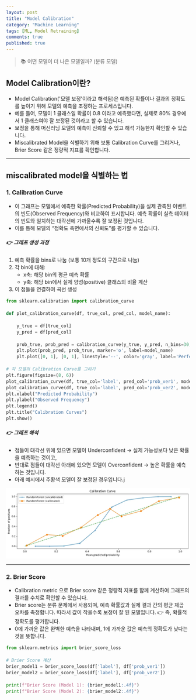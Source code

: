 ```yaml
---
layout: post
title: "Model Calibration"
category: "Machine Learning" 
tags: [ML, Model Retraining]
comments: true
published: true
---
```


> 📚 어떤 모델이 더 나은 모델일까? (분류 모델)

## Model Calibration이란?

- Model Calibration('모델 보정'이라고 해석됨)은 예측된 확률이나 결과의 정확도를 높이기 위해 모델의 예측을 조정하는 프로세스입니다.
- 예를 들어, 모델이 1 클래스일 확률이 0.8 이라고 예측했다면, 실제로 80% 경우에서 1 클래스여야 잘 보정된 것이라고 할 수 있습니다.
- 보정을 통해 머신러닝 모델의 예측이 신뢰할 수 있고 해석 가능한지 확인할 수 있습니다.
- Miscalibrated Model을 식별하기 위해 보통 Calibration Curve를 그리거나, Brier Score 같은 정량적 지표를 확인합니다.

---

## miscalibrated model을 식별하는 법

### 1. Calibration Curve
- 이 그래프는 모델에서 예측한 확률(Predicted Probability)을 실제 관측된 이벤트의 빈도(Observed Frequency)와 비교하여 표시합니다. 예측 확률이 실측 데이터의 빈도와 일치하는 대각선에 가까울수록 잘 보정된 것입니다.
- 이를 통해 모델의 “정확도 측면에서의 신뢰도”를 평가할 수 있습니다.

##### 👉 그래프 생성 과정
1. 예측 확률을 bins로 나눔 (보통 10개 정도의 구간으로 나눔)
2. 각 bin에 대해:
   - x축: 해당 bin의 평균 예측 확률
   - y축: 해당 bin에서 실제 양성(positive) 클래스의 비율 계산
3. 이 점들을 연결하여 곡선 생성

```python
from sklearn.calibration import calibration_curve

def plot_calibration_curve(df, true_col, pred_col, model_name):

    y_true = df[true_col]
    y_pred = df[pred_col]
    
    prob_true, prob_pred = calibration_curve(y_true, y_pred, n_bins=30, strategy='quantile') # 데이터에 따라 bin 크기 자동조절
    plt.plot(prob_pred, prob_true, marker='o', label=model_name)
    plt.plot([0, 1], [0, 1], linestyle='--', color='gray', label='Perfectly Calibrated')  # Ideal calibration line

# 각 모델의 Calibration Curve를 그리기
plt.figure(figsize=(8, 6))
plot_calibration_curve(df, true_col='label', pred_col='prob_ver1', model_name="Model 1")
plot_calibration_curve(df, true_col='label', pred_col='prob_ver2', model_name="Model 2")
plt.xlabel("Predicted Probability")
plt.ylabel("Observed Frequency")
plt.legend()
plt.title("Calibration Curves")
plt.show()
```

##### 👉 그래프 해석 
- 점들이 대각선 위에 있으면 모델이 Underconfident → 실제 가능성보다 낮은 확률을 예측하는 것이고,
- 반대로 점들이 대각선 아래에 있으면 모델이 Overconfident → 높은 확률을 예측하는 것입니다.
- 아래 예시에서 주황색 모델이 잘 보정된 경우입니다.j

![Curve Example](/images/calibration.png)

---

### 2. Brier Score
- Calibration metric 으로 Brier score 같은 정량적 지표를 함께 계산하여 그래프의 결과를 수치로 확인할 수 있습니다. 
- Brier score는 분류 문제에서 사용되며, 예측 확률값과 실제 결과 간의 평균 제곱 오차를 측정합니다. 따라서 값이 작을수록 보정이 잘 된 모델입니다. 👉 즉, 확률적 정확도를 평가합니다.
- 0에 가까운 값은 완벽한 예측을 나타내며, 1에 가까운 값은 예측의 정확도가 낮다는 것을 뜻합니다.

```python
from sklearn.metrics import brier_score_loss

# Brier Score 계산
brier_model1 = brier_score_loss(df['label'], df['prob_ver1'])
brier_model2 = brier_score_loss(df['label'], df['prob_ver2'])

print(f"Brier Score (Model 1): {brier_model1:.4f}")
print(f"Brier Score (Model 2): {brier_model2:.4f}")
```